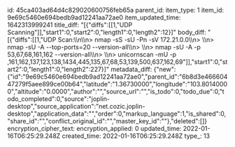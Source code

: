 id: 45ca403ad64d4c829020600756feb65a
parent_id: 
item_type: 1
item_id: 9e69c5460e694bedb9ad12241aa72ae0
item_updated_time: 1642313999241
title_diff: "[{\"diffs\":[[1,\"UDP Scanning\"]],\"start1\":0,\"start2\":0,\"length1\":0,\"length2\":12}]"
body_diff: "[{\"diffs\":[[1,\"UDP Scan:\\\n\\\n> nmap -sS -sU -Pn -sV 172.21.0.0\\\n> \\\n> nmap -sU -A --top-ports=20 --version-all\\\n> \\\n> nmap -sU -A -p 53,67,68,161,162 --version-all\\\n> \\\n> unicornscan -mU -p ,161,162,137,123,138,1434,445,135,67,68,53,139,500,637,162,69\"]],\"start1\":0,\"start2\":0,\"length1\":0,\"length2\":227}]"
metadata_diff: {"new":{"id":"9e69c5460e694bedb9ad12241aa72ae0","parent_id":"6b8d3e46660447279f5aee899ce00b64","latitude":"1.36730000","longitude":"103.80140000","altitude":"0.0000","author":"","source_url":"","is_todo":0,"todo_due":0,"todo_completed":0,"source":"joplin-desktop","source_application":"net.cozic.joplin-desktop","application_data":"","order":0,"markup_language":1,"is_shared":0,"share_id":"","conflict_original_id":"","master_key_id":""},"deleted":[]}
encryption_cipher_text: 
encryption_applied: 0
updated_time: 2022-01-16T06:25:29.248Z
created_time: 2022-01-16T06:25:29.248Z
type_: 13